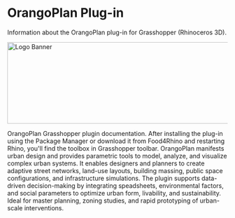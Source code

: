 # OrangoPlan Plug-in 
Information about the OrangoPlan plug-in for Grasshopper (Rhinoceros 3D).

<img width="556" height="186" alt="Logo Banner" src="https://github.com/user-attachments/assets/b098acd1-72c3-4222-bdaa-f2e9f740dec6" />


OrangoPlan Grasshopper plugin documentation. After installing the plug-in using the Package Manager or download it from Food4Rhino and restarting Rhino, you'll find the toolbox in Grasshopper toolbar.
OrangoPlan manifests urban design and provides parametric tools to model, analyze, and visualize complex urban systems. It enables designers and planners to create adaptive street networks, land-use layouts, building massing, public space configurations, and infrastructure simulations. The plugin supports data-driven decision-making by integrating speadsheets, environmental factors, and social parameters to optimize urban form, livability, and sustainability. Ideal for master planning, zoning studies, and rapid prototyping of urban-scale interventions.
